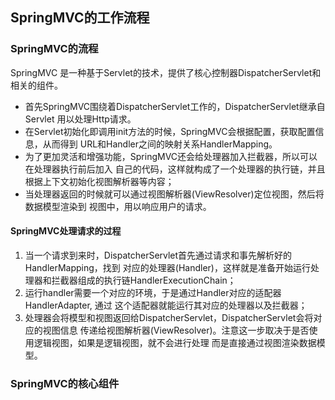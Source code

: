## SpringMVC的工作流程

### SpringMVC的流程
SpringMVC 是一种基于Servlet的技术，提供了核心控制器DispatcherServlet和相关的组件。
* 首先SpringMVC围绕着DispatcherServlet工作的，DispatcherServlet继承自Servlet
用以处理Http请求。
* 在Servlet初始化即调用init方法的时候，SpringMVC会根据配置，获取配置信息，从而得到
URL和Handler之间的映射关系HandlerMapping。
* 为了更加灵活和增强功能，SpringMVC还会给处理器加入拦截器，所以可以在处理器执行前后加入
自己的代码，这样就构成了一个处理器的执行链，并且根据上下文初始化视图解析器等内容；
* 当处理器返回的时候就可以通过视图解析器(ViewResolver)定位视图，然后将数据模型渲染到
视图中，用以响应用户的请求。
#### SpringMVC处理请求的过程
1. 当一个请求到来时，DispatcherServlet首先通过请求和事先解析好的HandlerMapping，找到
对应的处理器(Handler)，这样就是准备开始运行处理器和拦截器组成的执行链HandlerExecutionChain；
2. 运行handler需要一个对应的环境，于是通过Handler对应的适配器HandlerAdapter, 通过
这个适配器就能运行其对应的处理器以及拦截器；
3. 处理器会将模型和视图返回给DispatcherServlet，DispatcherServlet会将对应的视图信息
传递给视图解析器(ViewResolver)。注意这一步取决于是否使用逻辑视图，如果是逻辑视图，就不会进行处理
而是直接通过视图渲染数据模型。

### SpringMVC的核心组件
